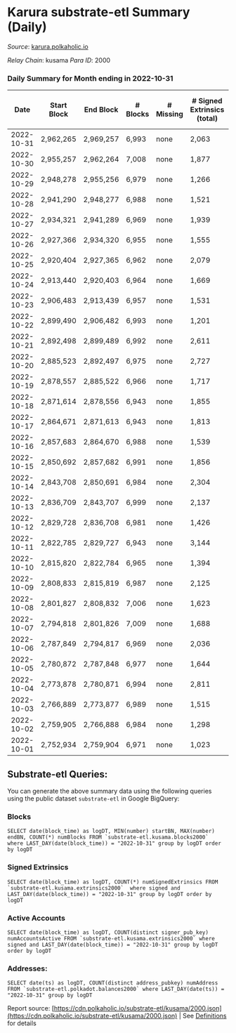 # Karura substrate-etl Summary (Daily)

_Source_: [karura.polkaholic.io](https://karura.polkaholic.io)

*Relay Chain*: kusama
*Para ID*: 2000



### Daily Summary for Month ending in 2022-10-31


| Date | Start Block | End Block | # Blocks | # Missing | # Signed Extrinsics (total) | # Active Accounts | # Addresses with Balances | # Events | # Transfers | # XCM Transfers In | # XCM Transfers Out |
| ---- | ----------- | --------- | -------- | --------- | --------------------------- | ----------------- | ------------------------- | -------- | ----------- | ------------------ | ------------------- |
| 2022-10-31 | 2,962,265 | 2,969,257 | 6,993 | none  | 2,063 | 265 | 92,737 | 80,392 | 6,069 ($667,046.00) | 160 ($67,302.44) | 137 ($52,939.51) |
| 2022-10-30 | 2,955,257 | 2,962,264 | 7,008 | none  | 1,877 | 179 | 92,710 | 77,966 | 5,808 ($323,871.27) | 62 ($32,529.20) | 76 ($41,399.10) |
| 2022-10-29 | 2,948,278 | 2,955,256 | 6,979 | none  | 1,266 | 182 |  | 73,277 | 5,337 ($331,452.35) | 63 ($18,676.21) | 79 ($20,914.94) |
| 2022-10-28 | 2,941,290 | 2,948,277 | 6,988 | none  | 1,521 | 165 | 92,683 | 75,327 | 5,583 ($268,961.32) | 81 ($25,243.66) | 76 ($19,898.12) |
| 2022-10-27 | 2,934,321 | 2,941,289 | 6,969 | none  | 1,939 | 176 | 92,675 | 78,654 | 5,948 ($738,483.91) | 95 ($52,135.22) | 118 ($75,642.13) |
| 2022-10-26 | 2,927,366 | 2,934,320 | 6,955 | none  | 1,555 | 201 |  | 76,159 | 5,648 ($558,747.91) | 130 ($95,066.62) | 180 ($62,634.57) |
| 2022-10-25 | 2,920,404 | 2,927,365 | 6,962 | none  | 2,079 | 184 | 92,638 | 80,958 | 6,392 ($453,890.51) | 117 ($40,795.51) | 151 ($80,583.86) |
| 2022-10-24 | 2,913,440 | 2,920,403 | 6,964 | none  | 1,669 | 207 | 92,617 | 76,652 | 5,762 ($209,702.73) | 102 ($28,415.57) | 132 ($46,024.60) |
| 2022-10-23 | 2,906,483 | 2,913,439 | 6,957 | none  | 1,531 | 196 | 92,598 | 75,674 | 5,636 ($293,403.66) | 86 ($24,334.96) | 112 ($43,225.58) |
| 2022-10-22 | 2,899,490 | 2,906,482 | 6,993 | none  | 1,201 | 185 | 92,581 | 72,929 | 5,217 ($167,557.61) | 75 ($61,340.55) | 89 ($48,865.51) |
| 2022-10-21 | 2,892,498 | 2,899,489 | 6,992 | none  | 2,611 | 229 |  | 85,470 | 6,815 ($1,032,622.78) | 107 ($66,429.87) | 151 ($102,339.73) |
| 2022-10-20 | 2,885,523 | 2,892,497 | 6,975 | none  | 2,727 | 245 |  | 85,405 | 6,754 ($876,231.85) | 123 ($75,041.43) | 166 ($102,491.61) |
| 2022-10-19 | 2,878,557 | 2,885,522 | 6,966 | none  | 1,717 | 209 | 92,522 | 78,295 | 6,191 ($404,890.66) | 72 ($34,629.13) | 106 ($42,631.33) |
| 2022-10-18 | 2,871,614 | 2,878,556 | 6,943 | none  | 1,855 | 212 | 92,502 | 79,397 | 6,255 ($525,931.22) | 110 ($67,511.86) | 133 ($75,393.47) |
| 2022-10-17 | 2,864,671 | 2,871,613 | 6,943 | none  | 1,813 | 208 | 92,470 | 78,179 | 5,868 ($290,834.34) | 117 ($46,600.08) | 175 ($59,434.94) |
| 2022-10-16 | 2,857,683 | 2,864,670 | 6,988 | none  | 1,539 | 205 | 92,451 | 77,034 | 5,827 ($315,090.37) | 128 ($67,677.18) | 179 ($87,983.76) |
| 2022-10-15 | 2,850,692 | 2,857,682 | 6,991 | none  | 1,856 | 228 |  | 80,674 | 6,290 ($457,542.95) | 170 ($72,336.65) | 238 ($97,167.47) |
| 2022-10-14 | 2,843,708 | 2,850,691 | 6,984 | none  | 2,304 | 200 |  | 84,504 | 6,884 ($803,686.75) | 142 ($64,941.36) | 247 ($104,770.17) |
| 2022-10-13 | 2,836,709 | 2,843,707 | 6,999 | none  | 2,137 | 218 | 92,396 | 83,004 | 6,609 ($599,414.00) | 179 ($76,110.21) | 209 ($98,948.66) |
| 2022-10-12 | 2,829,728 | 2,836,708 | 6,981 | none  | 1,426 | 201 | 92,376 | 74,447 | 5,341 ($327,310.13) | 80 ($33,632.14) | 95 ($66,417.00) |
| 2022-10-11 | 2,822,785 | 2,829,727 | 6,943 | none  | 3,144 | 189 | 92,336 | 87,553 | 5,656 ($665,176.19) | 82 ($36,140.89) | 78 ($56,700.17) |
| 2022-10-10 | 2,815,820 | 2,822,784 | 6,965 | none  | 1,394 | 173 | 92,319 | 73,911 | 5,237 ($377,199.95) | 119 ($290,011.43) | 101 ($335,826.38) |
| 2022-10-09 | 2,808,833 | 2,815,819 | 6,987 | none  | 2,125 | 182 | 92,287 | 77,817 | 5,375 ($418,980.54) | 49 ($19,469.65) | 70 ($16,971.11) |
| 2022-10-08 | 2,801,827 | 2,808,832 | 7,006 | none  | 1,623 | 209 | 92,263 | 77,047 | 5,842 ($2,359,439.68) | 75 ($61,656.20) | 88 ($59,066.31) |
| 2022-10-07 | 2,794,818 | 2,801,826 | 7,009 | none  | 1,688 | 199 | 92,223 | 77,032 | 5,793 ($501,814.81) | 61 ($5,252.87) | 88 ($34,092.05) |
| 2022-10-06 | 2,787,849 | 2,794,817 | 6,969 | none  | 2,036 | 205 | 92,194 | 77,900 | 5,552 ($383,940.79) | 78 ($19,127.29) | 114 ($57,291.93) |
| 2022-10-05 | 2,780,872 | 2,787,848 | 6,977 | none  | 1,644 | 207 | 92,147 | 77,364 | 5,997 ($632,690.97) | 83 ($141,525.97) | 109 ($226,421.11) |
| 2022-10-04 | 2,773,878 | 2,780,871 | 6,994 | none  | 2,811 | 176 | 92,089 | 86,377 | 6,818 ($849,112.26) | 160 ($204,274.31) | 161 ($276,809.44) |
| 2022-10-03 | 2,766,889 | 2,773,877 | 6,989 | none  | 1,515 | 189 |  | 75,896 | 5,777 ($10,587,901.41) | 65 ($18,800.35) | 108 ($77,716.06) |
| 2022-10-02 | 2,759,905 | 2,766,888 | 6,984 | none  | 1,298 | 161 |  | 73,909 | 5,496 ($131,770.32) | 86 ($29,534.31) | 83 ($28,986.59) |
| 2022-10-01 | 2,752,934 | 2,759,904 | 6,971 | none  | 1,023 | 152 |  | 70,595 | 5,004 ($517,963.38) | 34 ($128,064.28) | 39 ($197,379.95) |

## Substrate-etl Queries:
You can generate the above summary data using the following queries using the public dataset `substrate-etl` in Google BigQuery:


### Blocks
```
SELECT date(block_time) as logDT, MIN(number) startBN, MAX(number) endBN, COUNT(*) numBlocks FROM `substrate-etl.kusama.blocks2000`  where LAST_DAY(date(block_time)) = "2022-10-31" group by logDT order by logDT
```


### Signed Extrinsics
```
SELECT date(block_time) as logDT, COUNT(*) numSignedExtrinsics FROM `substrate-etl.kusama.extrinsics2000`  where signed and LAST_DAY(date(block_time)) = "2022-10-31" group by logDT order by logDT
```


### Active Accounts
```
SELECT date(block_time) as logDT, COUNT(distinct signer_pub_key) numAccountsActive FROM `substrate-etl.kusama.extrinsics2000` where signed and LAST_DAY(date(block_time)) = "2022-10-31" group by logDT order by logDT
```


### Addresses:
```
SELECT date(ts) as logDT, COUNT(distinct address_pubkey) numAddress FROM `substrate-etl.polkadot.balances2000` where LAST_DAY(date(ts)) = "2022-10-31" group by logDT
```



Report source: [https://cdn.polkaholic.io/substrate-etl/kusama/2000.json](https://cdn.polkaholic.io/substrate-etl/kusama/2000.json) | See [Definitions](/DEFINITIONS.md) for details
